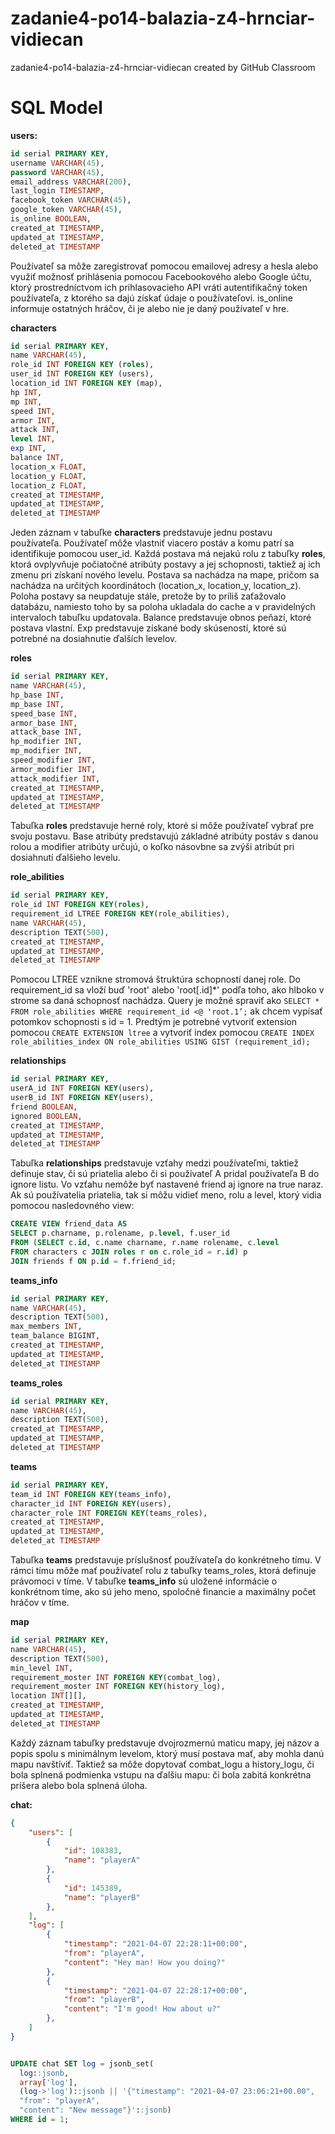 # zadanie4-po14-balazia-z4-hrnciar-vidiecan
zadanie4-po14-balazia-z4-hrnciar-vidiecan created by GitHub Classroom

# SQL Model

**users:**

```sql
id serial PRIMARY KEY,
username VARCHAR(45),
password VARCHAR(45),
email_address VARCHAR(200),
last_login TIMESTAMP,
facebook_token VARCHAR(45),
google_token VARCHAR(45),
is_online BOOLEAN,
created_at TIMESTAMP,
updated_at TIMESTAMP,
deleted_at TIMESTAMP
```
Používateľ sa môže zaregistrovať pomocou emailovej adresy a hesla alebo využiť možnosť prihlásenia pomocou Facebookového alebo Google účtu, ktorý prostredníctvom ich prihlasovacieho API vráti autentifikačný token používateľa, z ktorého sa dajú získať údaje o používateľovi. is_online informuje ostatných hráčov, či je alebo nie je daný používateľ v hre.

**characters**

```sql
id serial PRIMARY KEY,
name VARCHAR(45),
role_id INT FOREIGN KEY (roles),
user_id INT FOREIGN KEY (users),
location_id INT FOREIGN KEY (map),
hp INT,
mp INT,
speed INT,
armor INT,
attack INT,
level INT,
exp INT,
balance INT,
location_x FLOAT,
location_y FLOAT,
location_z FLOAT,
created_at TIMESTAMP,
updated_at TIMESTAMP,
deleted_at TIMESTAMP
```

Jeden záznam v tabuľke **characters** predstavuje jednu postavu používateľa. Používateľ môže vlastniť viacero postáv a komu patrí sa identifikuje pomocou user_id. Každá postava má nejakú rolu z tabuľky **roles**, ktorá ovplyvňuje počiatočné atribúty postavy a jej schopnosti, taktiež aj ich zmenu pri získaní nového levelu. Postava sa nachádza na mape, pričom sa nachádza na určitých koordinátoch (location_x, location_y, location_z). Poloha postavy sa neupdatuje stále, pretože by to príliš zaťažovalo databázu, namiesto toho by sa poloha ukladala do cache a v pravidelných intervaloch tabuľku updatovala. Balance predstavuje obnos peňazí, ktoré postava vlastní. Exp predstavuje získané body skúseností, ktoré sú potrebné na dosiahnutie ďalších levelov. 


**roles**

```sql
id serial PRIMARY KEY,
name VARCHAR(45),
hp_base INT,
mp_base INT,
speed_base INT,
armor_base INT,
attack_base INT,
hp_modifier INT,
mp_modifier INT,
speed_modifier INT,
armor_modifier INT,
attack_modifier INT,
created_at TIMESTAMP,
updated_at TIMESTAMP,
deleted_at TIMESTAMP
```

Tabuľka **roles** predstavuje herné roly, ktoré si môže používateľ vybrať pre svoju postavu. Base atribúty predstavujú základné atribúty postáv s danou rolou a modifier atribúty určujú, o koľko násovbne sa zvýši atribút pri dosiahnutí ďalšieho levelu.


**role_abilities**

```sql
id serial PRIMARY KEY,
role_id INT FOREIGN KEY(roles),
requirement_id LTREE FOREIGN KEY(role_abilities),
name VARCHAR(45),
description TEXT(500),
created_at TIMESTAMP,
updated_at TIMESTAMP,
deleted_at TIMESTAMP
```

Pomocou LTREE vznikne stromová štruktúra schopností danej role.
Do requirement_id sa vloží buď 'root' alebo 'root[.id]*' podľa toho, ako hlboko v strome sa daná schopnosť nachádza.
Query je možné spraviť ako `SELECT * FROM role_abilities WHERE requirement_id <@ 'root.1’;` ak chcem vypísať potomkov schopnosti s id = 1.
Predtým je potrebné vytvoriť extension pomocou `CREATE EXTENSION ltree` a vytvoriť index pomocou `CREATE INDEX role_abilities_index ON role_abilities USING GIST (requirement_id);`


**relationships**

```sql
id serial PRIMARY KEY,
userA_id INT FOREIGN KEY(users),
userB_id INT FOREIGN KEY(users),
friend BOOLEAN,
ignored BOOLEAN,
created_at TIMESTAMP,
updated_at TIMESTAMP,
deleted_at TIMESTAMP
```

Tabuľka **relationships** predstavuje vzťahy medzi používateľmi, taktiež definuje stav, či sú priatelia alebo či si používateľ A pridal používateľa B do ignore listu. Vo vzťahu nemôže byť nastavené friend aj ignore na true naraz. Ak sú používatelia priatelia, tak si môžu vidieť meno, rolu a level, ktorý vidia pomocou nasledovného view:

```sql
CREATE VIEW friend_data AS
SELECT p.charname, p.rolename, p.level, f.user_id
FROM (SELECT c.id, c.name charname, r.name rolename, c.level
FROM characters c JOIN roles r on c.role_id = r.id) p
JOIN friends f ON p.id = f.friend_id;
```

**teams_info**

```sql
id serial PRIMARY KEY,
name VARCHAR(45),
description TEXT(500),
max_members INT,
team_balance BIGINT,
created_at TIMESTAMP,
updated_at TIMESTAMP,
deleted_at TIMESTAMP
```

**teams_roles**

```sql
id serial PRIMARY KEY,
name VARCHAR(45),
description TEXT(500),
created_at TIMESTAMP,
updated_at TIMESTAMP,
deleted_at TIMESTAMP
```

**teams**

```sql
id serial PRIMARY KEY,
team_id INT FOREIGN KEY(teams_info),
character_id INT FOREIGN KEY(users),
character_role INT FOREIGN KEY(teams_roles),
created_at TIMESTAMP,
updated_at TIMESTAMP,
deleted_at TIMESTAMP
```

Tabuľka **teams** predstavuje príslušnosť používateľa do konkrétneho tímu. V rámci tímu môže mať používateľ rolu z tabuľky teams_roles, ktorá definuje právomoci v tíme. V tabuľke **teams_info** sú uložené informácie o konkrétnom tíme, ako sú jeho meno, spoločné financie a maximálny počet hráčov v tíme.


**map**

```sql
id serial PRIMARY KEY,
name VARCHAR(45),
description TEXT(500),
min_level INT,
requirement_moster INT FOREIGN KEY(combat_log),
requirement_moster INT FOREIGN KEY(history_log),
location INT[][],
created_at TIMESTAMP,
updated_at TIMESTAMP,
deleted_at TIMESTAMP
```

Každý záznam tabuľky predstavuje dvojrozmernú maticu mapy, jej názov a popis spolu s minimálnym levelom, ktorý musí postava mať, aby mohla danú mapu navštíviť. Taktiež sa môže dopytovať combat_logu a history_logu, či bola splnená podmienka vstupu na ďalšiu mapu: či bola zabitá konkrétna príšera alebo bola splnená úloha. 


**chat:**

```json
{
	"users": [
		{
			"id": 108383,
			"name": "playerA"
		},
		{
			"id": 145389,
			"name": "playerB"
		},
	],
	"log": [
		{
			"timestamp": "2021-04-07 22:28:11+00:00",
			"from": "playerA",
			"content": "Hey man! How you doing?"
		},
		{
			"timestamp": "2021-04-07 22:28:17+00:00",
			"from": "playerB",
			"content": "I'm good! How about u?"
		},
	]
}



```

```sql
UPDATE chat SET log = jsonb_set(
  log::jsonb,
  array['log'],
  (log->'log')::jsonb || '{"timestamp": "2021-04-07 23:06:21+00.00", 
  "from": "playerA", 
  "content": "New message"}'::jsonb)
WHERE id = 1;
```

